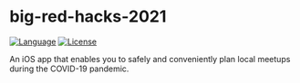 # big-red-hacks-2021
[![Language](https://img.shields.io/badge/Language-Swift_5.3-orange.svg)]()
[![License](https://img.shields.io/badge/License-MIT-blue.svg)]()

An iOS app that enables you to safely and conveniently plan local meetups during the COVID-19 pandemic.
